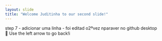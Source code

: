 ```yaml
---
layout: slide
title: "Welcome Juditinha to our second slide!"
---
```

step 7 - adicionar uma linha - foi editad o2ºvez nparaver no github desktop :tada:
Use the left arrow to go back!i 
